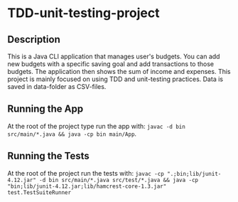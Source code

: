 # TDD-unit-testing-project

## Description

This is a Java CLI application that manages user's budgets.
You can add new budgets with a specific saving goal and add transactions to those budgets. The application then shows the sum of income and expenses.
This project is mainly focused on using TDD and unit-testing practices.
Data is saved in data-folder as CSV-files.

## Running the App

At the root of the project type run the app with: `javac -d bin src/main/*.java && java -cp bin main/App`.

## Running the Tests

At the root of the project run the tests with: `javac -cp ".;bin;lib/junit-4.12.jar" -d bin src/main/*.java src/test/*.java && java -cp "bin;lib/junit-4.12.jar;lib/hamcrest-core-1.3.jar" test.TestSuiteRunner`
